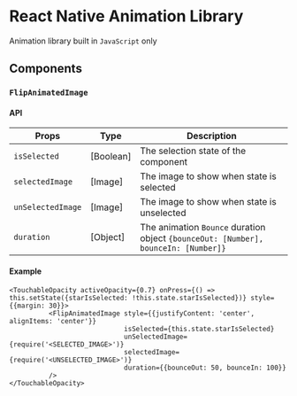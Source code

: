 # React Native Animation Library 
Animation library built in `JavaScript` only

## Components

### `FlipAnimatedImage`
#### API

Props | Type | Description
------ | ----- | -----
`isSelected` | [Boolean] | The selection state of the component 
`selectedImage` | [Image] | The image to show when state is selected
`unSelectedImage` |[Image]| The image to show when state is unselected
`duration` | [Object] | The animation `Bounce` duration object `{bounceOut: [Number], bounceIn: [Number]}`


#### Example
```
<TouchableOpacity activeOpacity={0.7} onPress={() => this.setState({starIsSelected: !this.state.starIsSelected})} style={{margin: 30}}>
          <FlipAnimatedImage style={{justifyContent: 'center', alignItems: 'center'}}
                             isSelected={this.state.starIsSelected}
                             unSelectedImage={require('<SELECTED_IMAGE>')}
                             selectedImage={require('<UNSELECTED_IMAGE>')}
                             duration={{bounceOut: 50, bounceIn: 100}}
          />
</TouchableOpacity>
```


